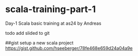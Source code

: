 # scala-training-part-1
Day-1
Scala basic training at as24 by Andreas


todo add slided to git

##gist setup a new scala project
https://gist.github.com/hseeberger/78fe468e659d24a04a9e
